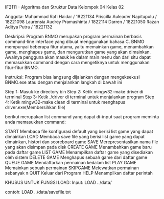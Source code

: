 IF2111 - Algoritma dan Struktur Data
Kelompok 04
Kelas 02

Anggota:
Muhammad Rafi Haidar / 18221134
Priscilla Auleader Napitupulu / 18221098
Laurensia Audrey Pramashinta / 1822114
Darren / 18221050
Razan Aditya Putra / 18221132

Deskripsi:
Program BNMO merupakan program permainan berbasis command-line interface yang dibuat menggunakan bahasa C. BNMO mempunyai beberapa fitur utama, yaitu memainkan game, menambahkan game, menghapus game, dan mengurutkan game yang akan dimainkan. Awalnya pengguna akan masuk ke dalam main menu dan dari situ dapat memasukkan command dengan cara mengetiknya untuk menggunakan fitur-fitur BNMO.

Instruksi:
Program bisa langsung dijalankan dengan mengeksekusi BNMO.exe atau dengan menjalankan langkah di bawah ini

Step 1: Masuk ke directory bin
Step 2: Ketik mingw32-make driver di terminal
Step 3: Ketik  ./driver di terminal untuk menjalankan program
Step 4: Ketik mingw32-make clean di terminal untuk menghapus driver.exe(Membersihkan file)

berikut merupakan list command yang dapat di-input saat program meminta anda memasukkan command:

START                 Membaca file konfigurasi default yang berisi list game yang dapat dimainkan
LOAD                  Membaca save file yang berisi list game yang dapat dimainkan, histori dan scoreboard game
SAVE                  Merepresentasikan nama file yang akan disimpan pada disk
CREATE GAME           Menambahkan game baru pada daftar game 
LIST GAME             Menampilkan daftar game yang disediakan oleh sistem 
DELETE GAME           Menghapus sebuah game dari daftar game 
QUEUE GAME            Mendaftarkan permainan kedalam list 
PLAY GAME             Memainkan sebuah permainan 
SKIPGAME              Melewatkan permainan sebanyak n 
QUIT                  Keluar dari Program 
HELP                  Menampilkan daftar perintah 

KHUSUS UNTUK FUNGSI LOAD:
Input:
LOAD ../data/<nama file>

contoh:
LOAD ../data/savefile.txt